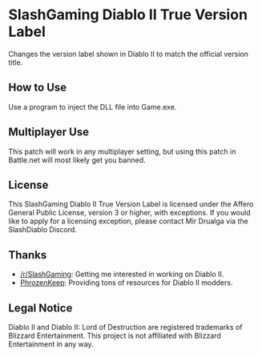 # SlashGaming Diablo II True Version Label
Changes the version label shown in Diablo II to match the official version title.

## How to Use
Use a program to inject the DLL file into Game.exe.

## Multiplayer Use
This patch will work in any multiplayer setting, but using this patch in Battle.net will most likely get you banned.

## License
This SlashGaming Diablo II True Version Label is licensed under the Affero General Public License, version 3 or higher, with exceptions. If you would like to apply for a licensing exception, please contact Mir Drualga via the SlashDiablo Discord.

## Thanks
- [/r/SlashGaming](https://www.reddit.com/r/slashdiablo/): Getting me interested in working on Diablo II.
- [PhrozenKeep](https://d2mods.info): Providing tons of resources for Diablo II modders.

## Legal Notice
Diablo II and Diablo II: Lord of Destruction are registered trademarks of Blizzard Entertainment. This project is not affiliated with Blizzard Entertainment in any way.

